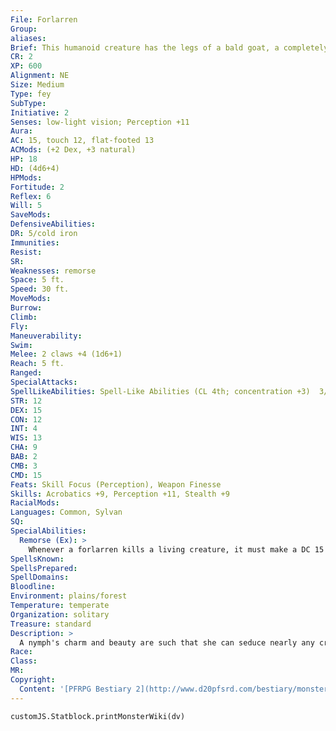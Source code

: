 ```yaml
---
File: Forlarren
Group: 
aliases: 
Brief: This humanoid creature has the legs of a bald goat, a completely hairless body, and a horned head with a sinister expression.
CR: 2
XP: 600
Alignment: NE
Size: Medium
Type: fey
SubType: 
Initiative: 2
Senses: low-light vision; Perception +11
Aura: 
AC: 15, touch 12, flat-footed 13
ACMods: (+2 Dex, +3 natural)
HP: 18
HD: (4d6+4)
HPMods: 
Fortitude: 2
Reflex: 6
Will: 5
SaveMods: 
DefensiveAbilities: 
DR: 5/cold iron
Immunities: 
Resist: 
SR: 
Weaknesses: remorse
Space: 5 ft.
Speed: 30 ft.
MoveMods: 
Burrow: 
Climb: 
Fly: 
Maneuverability: 
Swim: 
Melee: 2 claws +4 (1d6+1)
Reach: 5 ft.
Ranged: 
SpecialAttacks: 
SpellLikeAbilities: Spell-Like Abilities (CL 4th; concentration +3)  3/day-heat metal (DC 11)
STR: 12
DEX: 15
CON: 12
INT: 4
WIS: 13
CHA: 9
BAB: 2
CMB: 3
CMD: 15
Feats: Skill Focus (Perception), Weapon Finesse
Skills: Acrobatics +9, Perception +11, Stealth +9
RacialMods: 
Languages: Common, Sylvan
SQ: 
SpecialAbilities:
  Remorse (Ex): >
    Whenever a forlarren kills a living creature, it must make a DC 15 Will save to avoid becoming overwhelmed with remorse. If it fails this save, the forlarren becomes nauseated for 1d6 rounds. This is a mind-affecting effect.
SpellsKnown: 
SpellsPrepared: 
SpellDomains: 
Bloodline: 
Environment: plains/forest
Temperature: temperate
Organization: solitary
Treasure: standard
Description: >
  A nymph's charm and beauty are such that she can seduce nearly any creature that she sets her attentions on-and often, unfortunately, creatures she would rather not consort with.  When a nymph catches the attention of a fiend and the fiend takes advantage of the creature, the resulting offspring is not always a half-fiend.  Roughly one in 20 such incidents results instead in a strange creature known as a forlarren-a unique creature that possesses its own unusual abilities and qualities.  Few nymphs survive the ordeal of giving birth to a forlarren- those who do might attempt to raise their children in loving environments, but the evil that lurks in a forlarren's soul is powerful. In most cases where a nymph attempts to raise a forlarren child, it's only a matter of time before the forlarren grows resentful and its evil nature compels it to murder its mother.  Most forlarrens are female, and few are capable of conceiving children of their own. A forlarren grows to adulthood with astonishing speed, reaching full growth in only a year-even those who come into the world as orphans are capable of defending themselves and seeking out food. Yet despite the rapidity with which they reach maturity, few forlarrens survive to adulthood. Cast out from both sylvan and fiendish society, the typical forlarren is a lonely creature, cursed by its own existence. It detests itself and everything it sees, and soon becomes consumed by hatred of life itself. The forlarren vents its rage on good and evil alike, lashing out at anything that approaches it.  The forlarren attacks with its clawed hands, typically focusing on a single opponent at a time and attacking until it or its opponent is slain. Yet curiously, when a forlarren succeeds in killing an opponent, the kindly traits of its fey mother sometimes surface, and it shows profound remorse for its cruelty. With such a pendulum of erratic behavior, it is no wonder that forlarrens are all but incapable of forming lasting friendships-even with others of their own kind.  The majority of forlarrens inherit little in the way of the magical abilities possessed by their fey mothers, but they do gain a small measure of the powers of their fiendish fathers. In most cases, this manifests as the ability to use heat metal three times per day, but some forlarren instead gain a different spell-like ability chosen from the following list: chill metal, flame blade, flaming sphere, gust of wind, summon swarm, or warp wood.  A forlarren stands 6 feet tall and weighs about 160 pounds.  In theory, these creatures can live for hundreds of years, but most perish through violence before they turn 10.
Race: 
Class: 
MR: 
Copyright:
  Content: '[PFRPG Bestiary 2](http://www.d20pfsrd.com/bestiary/monster-listings/fey/forlarren)'
---
```

```dataviewjs
customJS.Statblock.printMonsterWiki(dv)
```
